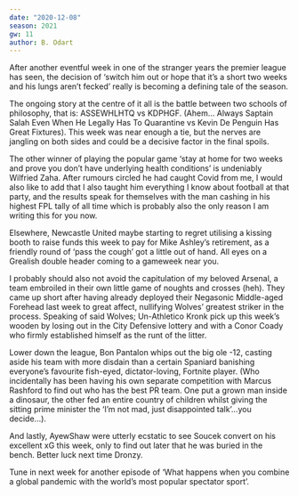 ```yaml
---
date: "2020-12-08"
season: 2021
gw: 11
author: B. Odart
---
```


After another eventful week in one of the stranger years the premier league has seen, the decision of ‘switch him out or hope that it’s a short two weeks and his lungs aren’t fecked’ really is becoming a defining tale of the season. 

The ongoing story at the centre of it all is the battle between two schools of philosophy, that is: ASSEWHLHTQ vs KDPHGF. (Ahem… Always Saptain Salah Even When He Legally Has To Quarantine vs Kevin De Penguin Has Great Fixtures). This week was near enough a tie, but the nerves are jangling on both sides and could be a decisive factor in the final spoils. 

The other winner of playing the popular game ‘stay at home for two weeks and prove you don’t have underlying health conditions’ is undeniably Wilfried Zaha. After rumours circled he had caught Covid from me, I would also like to add that I also taught him everything I know about football at that party, and the results speak for themselves with the man cashing in his highest FPL tally of all time which is probably also the only reason I am writing this for you now.

Elsewhere, Newcastle United maybe starting to regret utilising a kissing booth to raise funds this week to pay for Mike Ashley’s retirement, as a friendly round of ‘pass the cough’ got a little out of hand. All eyes on a Grealish double header coming to a gameweek near you. 

I probably should also not avoid the capitulation of my beloved Arsenal, a team embroiled in their own little game of noughts and crosses (heh). They came up short after having already deployed their Negasonic Middle-aged Forehead last week to great affect, nullifying Wolves’ greatest striker in the process. Speaking of said Wolves; Un-Athletico Kronk pick up this week’s wooden by losing out in the City Defensive lottery and with a Conor Coady who firmly established himself as the runt of the litter.

Lower down the league, Bon Pantalon whips out the big ole -12, casting aside his team with more disdain than a certain Spaniard banishing everyone’s favourite fish-eyed, dictator-loving, Fortnite player. (Who incidentally has been having his own separate competition with Marcus Rashford to find out who has the best PR team. One put a grown man inside a dinosaur, the other fed an entire country of children whilst giving the sitting prime minister the ‘I’m not mad, just disappointed talk’…you decide...). 

And lastly, AyewShaw were utterly ecstatic to see Soucek convert on his excellent xG this week, only to find out later that he was buried in the bench. Better luck next time Dronzy. 

Tune in next week for another episode of ‘What happens when you combine a global pandemic with the world’s most popular spectator sport’.
